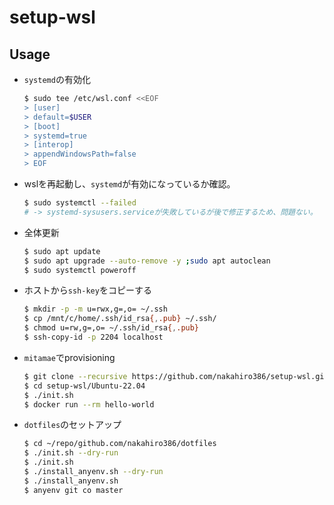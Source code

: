 # setup-wsl

## Usage
* `systemd`の有効化
    ```sh
    $ sudo tee /etc/wsl.conf <<EOF
    > [user]
    > default=$USER
    > [boot]
    > systemd=true
    > [interop]
    > appendWindowsPath=false
    > EOF
    ```
* wslを再起動し、`systemd`が有効になっているか確認。
    ```sh
    $ sudo systemctl --failed
    # -> systemd-sysusers.serviceが失敗しているが後で修正するため、問題ない。
    ```
* 全体更新
    ```sh
    $ sudo apt update
    $ sudo apt upgrade --auto-remove -y ;sudo apt autoclean
    $ sudo systemctl poweroff
    ```
* ホストから`ssh-key`をコピーする
    ```sh
    $ mkdir -p -m u=rwx,g=,o= ~/.ssh
    $ cp /mnt/c/home/.ssh/id_rsa{,.pub} ~/.ssh/
    $ chmod u=rw,g=,o= ~/.ssh/id_rsa{,.pub}
    $ ssh-copy-id -p 2204 localhost
    ```
* `mitamae`でprovisioning
    ```sh
    $ git clone --recursive https://github.com/nakahiro386/setup-wsl.git
    $ cd setup-wsl/Ubuntu-22.04
    $ ./init.sh
    $ docker run --rm hello-world
    ```
* `dotfiles`のセットアップ
    ```sh
    $ cd ~/repo/github.com/nakahiro386/dotfiles
    $ ./init.sh --dry-run
    $ ./init.sh
    $ ./install_anyenv.sh --dry-run
    $ ./install_anyenv.sh
    $ anyenv git co master
    ```
